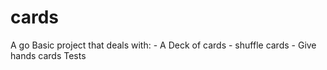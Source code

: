 # cards
A go Basic project that deals with:
    - A Deck of cards
    - shuffle cards
    - Give hands cards
Tests